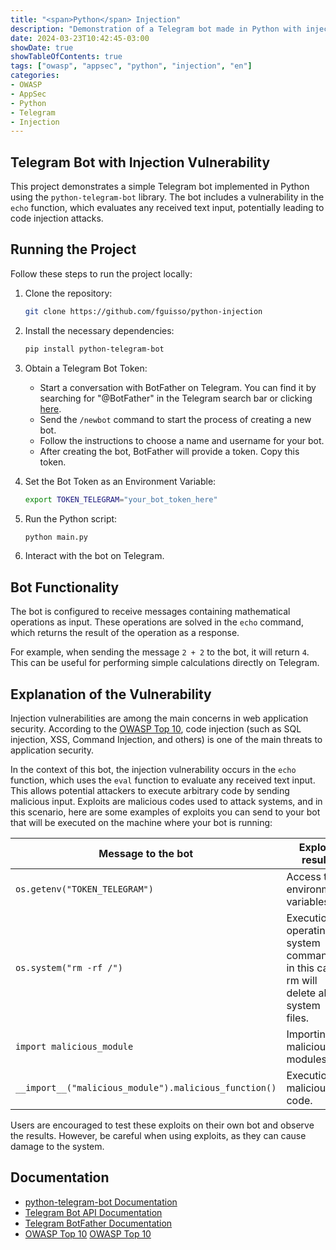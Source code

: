 ```yaml
---
title: "<span>Python</span> Injection"
description: "Demonstration of a Telegram bot made in Python with injection vulnerability"
date: 2024-03-23T10:42:45-03:00
showDate: true
showTableOfContents: true
tags: ["owasp", "appsec", "python", "injection", "en"]
categories:
- OWASP
- AppSec
- Python
- Telegram
- Injection
---
```


## Telegram Bot with Injection Vulnerability

This project demonstrates a simple Telegram bot implemented in Python using the `python-telegram-bot` library. The bot includes a vulnerability in the `echo` function, which evaluates any received text input, potentially leading to code injection attacks.

## Running the Project

Follow these steps to run the project locally:

1. Clone the repository:

   ```bash
   git clone https://github.com/fguisso/python-injection
   ```

2. Install the necessary dependencies:

   ```bash
   pip install python-telegram-bot
   ```

3. Obtain a Telegram Bot Token:

   - Start a conversation with BotFather on Telegram. You can find it by searching for "@BotFather" in the Telegram search bar or clicking [here](https://t.me/BotFather).
   - Send the `/newbot` command to start the process of creating a new bot.
   - Follow the instructions to choose a name and username for your bot.
   - After creating the bot, BotFather will provide a token. Copy this token.

4. Set the Bot Token as an Environment Variable:

   ```bash
   export TOKEN_TELEGRAM="your_bot_token_here"
   ```

5. Run the Python script:

   ```bash
   python main.py
   ```

6. Interact with the bot on Telegram.

## Bot Functionality

The bot is configured to receive messages containing mathematical operations as input. These operations are solved in the `echo` command, which returns the result of the operation as a response.

For example, when sending the message `2 + 2` to the bot, it will return `4`. This can be useful for performing simple calculations directly on Telegram.

## Explanation of the Vulnerability

Injection vulnerabilities are among the main concerns in web application security. According to the [OWASP Top 10](https://owasp.org/www-project-top-ten/), code injection (such as SQL injection, XSS, Command Injection, and others) is one of the main threats to application security.

In the context of this bot, the injection vulnerability occurs in the `echo` function, which uses the `eval` function to evaluate any received text input. This allows potential attackers to execute arbitrary code by sending malicious input. Exploits are malicious codes used to attack systems, and in this scenario, here are some examples of exploits you can send to your bot that will be executed on the machine where your bot is running:

|Message to the bot|Exploit result|
|--|--|
|`os.getenv("TOKEN_TELEGRAM")`|Access to environment variables|
|`os.system("rm -rf /")`|Execution of operating system commands, in this case, rm will delete all system files.|
|`import malicious_module`|Importing malicious modules|
|`__import__("malicious_module").malicious_function()`|Execution of malicious code.|

Users are encouraged to test these exploits on their own bot and observe the results. However, be careful when using exploits, as they can cause damage to the system.

## Documentation

- [python-telegram-bot Documentation](https://python-telegram-bot.readthedocs.io/en/stable/)
- [Telegram Bot API Documentation](https://core.telegram.org/bots/api)
- [Telegram BotFather Documentation](https://core.telegram.org/bots#botfather)
- [OWASP Top 10](https://owasp.org/www-project-top-ten/) [OWASP Top 10](https://owasp.org/www-project-top-ten/)
